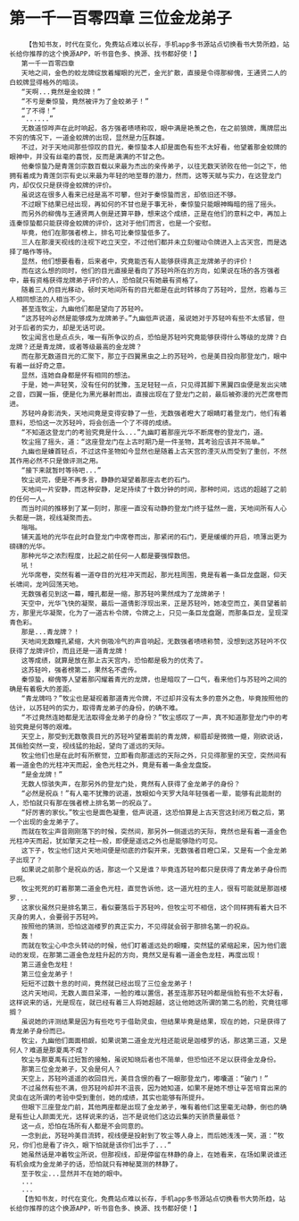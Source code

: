 # 第一千一百零四章 三位金龙弟子
        【告知书友，时代在变化，免费站点难以长存，手机app多书源站点切换看书大势所趋，站长给你推荐的这个换源APP，听书音色多、换源、找书都好使！】
       第一千一百零四章
       天地之间，金色的蛟龙牌绽放着耀眼的光芒，金光扩散，直接是令得那柳傀，王通贤二人的白蛟牌显得格外的暗淡。
       “天啊...竟然是金蛟牌！”
       “不亏是秦惊蛰，竟然被评为了金蛟弟子！”
       “了不得！”
       “......”
       无数道惊哗声在此时响起，各方强者啧啧称叹，眼中满是艳羡之色，在之前狼牌，鹰牌层出不穷的情况下，一道金蛟牌的出现，显然是力压群雄。
       不过，对于天地间那些惊叹的目光，秦惊蛰本人却是面色有些不太好看，他望着那金蛟牌的眼神中，并没有丝毫的喜悦，反而是满满的不甘之色。
       他秦惊蛰乃是青莲剑宗数百载以来最为杰出的亲传弟子，以往无数天骄败在他一剑之下，他拥有着成为青莲剑宗有史以来最为年轻的地至尊的潜力，然而，这等天赋与实力，在这登龙门内，却仅仅只是获得金蛟牌的评价。
       虽说这在很多人看来已经是高不可攀，但对于秦惊蛰而言，却依旧还不够。
       不过眼下结果已经出现，再如何的不甘也是于事无补，秦惊蛰只能眼神晦暗的摇了摇头。
       而另外的柳傀与王通贤两人倒是还算平静，想来这个成绩，正是在他们的意料之中，再加上连秦惊蛰都只能获得金蛟牌的评价，这对于他们而言，也是一个安慰。
       毕竟，他们在那强者榜上，排名可比秦惊蛰低多了。
       三人在那漫天视线的注视下屹立天空，不过他们都并未立刻催动令牌进入上古天宫，而是选择了略作等待。
       显然，他们想要看看，后来者中，究竟能否有人能够获得真正龙牌弟子的评价！
       而在这么想的同时，他们的目光直接是看向了苏轻吟所在的方向，如果说在场的各方强者中，最有资格获得龙牌弟子评价的人，恐怕就只有她最有资格了。
       随着三人的目光移动，顿时天地间所有的目光都是在此时转移向了苏轻吟，显然，抱着与三人相同想法的人相当不少。
       甚至连牧尘，九幽他们都是望向了苏轻吟。
       “这苏轻吟必然是能够成为龙牌弟子。”九幽低声说道，虽说她对于苏轻吟有些不太感冒，但对于后者的实力，却是无话可说。
       牧尘闻言也是点点头，唯一有所争议的点，恐怕是苏轻吟究竟能够获得什么等级的龙牌？白龙牌？还是青龙牌，或者等级最高的金龙牌？
       而在那无数道目光的汇聚下，那立于四翼黑虫之上的苏轻吟，也是美目投向那登龙门，眼中有着一丝好奇之意。
       显然，连她自身都是怀有相同的想法。
       于是，她一声轻笑，没有任何的犹豫，玉足轻轻一点，只见得其脚下黑翼四虫便是发出尖啸之音，四翼一振，便是化为黑光暴射而出，直接出现在了登龙门之前，最后被弥漫的光芒席卷而进。
       苏轻吟身影消失，天地间竟是变得安静了一些，无数强者瞪大了眼睛盯着登龙门，他们有着意料，恐怕这一次苏轻吟，将会创造一个了不得的成绩。
       “不知道这登龙门的考验究竟是什么...”九幽盯着那座光华不断席卷的登龙门，道。
       牧尘摇了摇头，道：“这座登龙门在上古时期乃是一件圣物，其考验应该并不简单。”
       九幽也是螓首轻点，不过这件圣物如今显然也是随着上古天宫的湮灭从而受到了重创，不然其作用必然不只是做评测之用。
       “接下来就暂时等待吧...”
       牧尘说完，便是不再多言，静静的凝望着那座古老的石门。
       天地间一片安静，而这种安静，足足持续了十数分钟的时间，那种时间，远远的超越了之前的任何一人。
       而当时间的推移到了某一刻时，那座一直没有动静的登龙门终于猛然一震，天地间所有人心头都是一跳，视线凝聚而去。
       嗡嗡。
       铺天盖地的光华在此时自登龙门中席卷而出，那紧闭的石门，更是缓缓的开启，喷薄出更为磅礴的光华。
       那种光华之浓烈程度，比起之前任何一人都是要强悍数倍。
       吼！
       光华席卷，突然有着一道夺目的光柱冲天而起，那光柱周围，竟是有着一条巨龙盘踞，仰天长啸间，龙吟回荡天地。
       无数强者见到这一幕，瞳孔都是一缩，那苏轻吟果然成为了龙牌弟子！
       天空中，光华飞快的凝聚，最后一道倩影浮现出来，正是苏轻吟，她凌空而立，美目望着前方，那里光华凝聚，化为了一道古朴令牌，令牌之上，只见一条巨龙盘踞，而那条巨龙，呈现深青色彩。
       那是...青龙牌？！
       天地间无数瞳孔紧缩，大片倒吸冷气的声音响起，无数强者啧啧称赞，没想到这苏轻吟不仅获得了龙牌评价，而且还是一道青龙牌！
       这等成绩，就算是放在那上古天宫内，恐怕都是极为的优秀了。
       这苏轻吟，强者榜第二，果然名不虚传。
       秦惊蛰，柳傀等人望着那闪耀着青光的龙牌，也是暗叹了一口气，看来他们与苏轻吟之间的确是有着极大的差距。
       “青龙牌吗？”牧尘也是凝视着那道青光令牌，不过却并没有太多的意外之色，毕竟按照他的估计，以苏轻吟的实力，取得青龙弟子的身份，的确不难。
       “不过竟然连她都是无法取得金龙弟子的身份？”牧尘感叹了一声，真不知道那登龙门中的考验究竟是何等的艰难。
       天空上，那受到无数敬畏目光的苏轻吟望着面前的青龙牌，柳眉却是微微一蹙，刚欲说话，其俏脸突然一变，视线猛的抬起，望向了遥远的天际。
       牧尘他们也是在此时有所察觉，立即看向那遥远的天际之外，只见得那里的天空，突然间有着一道金色的光柱冲天而起，金色光柱之外，竟是有着一条金龙盘旋。
       “是金龙牌！”
       无数人惊骇失声，在那另外的登龙门处，竟然有人获得了金龙弟子的身份？
       “必然是祝焱！”有人毫不犹豫的说道，放眼如今天罗大陆年轻强者一辈，能够有此能耐的人，恐怕就只有那在强者榜上排名第一的祝焱了。
       “好厉害的家伙。”牧尘也是面色凝重，低声说道，这恐怕算是上古天宫这封闭万载之后，第一个出现的金龙弟子了。
       而就在牧尘声音刚刚落下的时候，突然间，那另外一侧遥远的天际，竟然也是有着一道金色光柱冲天而起，犹如擎天之柱一般，即便是遥远之外也是能够隐约可见。
       这下子，牧尘他们这片天地间便是彻底的炸裂开来，无数强者目瞪口呆，又是有一个金龙弟子出现了？
       如果说之前那个是祝焱的话，那这一个又是谁？毕竟连苏轻吟都只是获得了青龙弟子身份而已啊。
       牧尘死死的盯着那第二道金色光柱，直觉告诉他，这一道光柱的主人，很有可能就是那迦楼罗...
       这家伙虽然只是排名第三，看似要落后于苏轻吟，但牧尘可不相信，这个同样拥有着大日不灭身的男人，会要弱于苏轻吟。
       按照他的猜测，恐怕这迦楼罗的真正实力，不见得就会弱于那排名第一的祝焱。
       轰！
       而就在牧尘心中念头转动的时候，他们盯着遥远处的眼瞳，突然猛的紧缩起来，因为他们震动的发现，在那第二道金色龙柱升起的方向，竟然又是有着一道金色龙柱，再度出现！
       第三道金色龙柱！
       第三位金龙弟子！
       短短不过数十息的时间，竟然就已经出现了三位金龙弟子！
       这片天地间，无数人面目呆滞，一脸的难以置信，甚至连那苏轻吟都是俏脸有些不太好看，这样说来的话，光是现在，就已经有着三人将她超越，这让他她这所谓的第二名的脸，究竟往哪搁？
       虽说她的评测结果是因为有些吃亏于借助灵虫，但结果毕竟是结果，现在的她，只是获得了青龙弟子身份而已。
       牧尘，九幽他们面面相觑，如果说第二道金龙光柱还能说是迦楼罗的话，那这第三道，又是何人？难道是那夏禹不成？
       牧尘与那夏禹有过短暂的接触，虽说知晓后者也不简单，但恐怕还不足以获得金龙身份。
       那第三位金龙弟子，又会是何人？
       天空上，苏轻吟遥遥的收回目光，美目含恨的看了一眼那登龙门，嘟囔道：“破门！”
       不过虽然有些不满，但苏轻吟却并不沮丧，因为她知道，如果不是她不想让辛苦培育出来的灵虫在这所谓的考验中受到重创，她的成绩，其实也能够有所提升。
       但眼下三座登龙门前，其他两座都是出现了金龙弟子，唯有着他们这里毫无动静，倒也的确是有些让人颜面无光，这样说来的话，岂不是说他们这边云集的天骄质量最低？
       这一点，恐怕在场所有人都是不会同意的。
       一念到此，苏轻吟美目流转，视线便是投射到了牧尘等人身上，而后她浅浅一笑，道：“牧兄，你们也是看了许久，眼下怕就是该你们出手了...”
       她虽然话是冲着牧尘所说，但那视线，却是停留在林静的身上，在她看来，在场如果说谁还有机会成为金龙弟子的话，恐怕就只有神秘莫测的林静了。
       至于牧尘...显然并不在她的眼中。
       ...
       ...
       【告知书友，时代在变化，免费站点难以长存，手机app多书源站点切换看书大势所趋，站长给你推荐的这个换源APP，听书音色多、换源、找书都好使！】